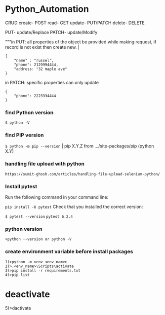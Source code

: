 # Python_Automation
CRUD
create- POST
read- GET
update- PUT/PATCH
delete- DELETE

PUT- update/Replace
PATCH- update/Modify

"""in PUT: all properties of the object be provided while making request, if record is not exist then create new. |
```text
{
    "name" : "russel",
    "phone": 2129994444,
    "address: "32 maple ave"
}
```
in PATCH: specific properties can only update
```text
{
    "phone": 2223334444
}
```

### find Python version
`$ python -V`

### find PIP version
`$ python -m pip --version` | pip X.Y.Z from .../site-packages/pip (python X.Y)

### handling file upload with python
`https://sumit-ghosh.com/articles/handling-file-upload-selenium-python/`

### Install pytest
Run the following command in your command line:

`pip install -U pytest`
Check that you installed the correct version:

`$ pytest --version`
`pytest 6.2.4`

### python version
`>python --version or python -V`

### create environment variable before install packages
```text
1)>python -m venv <env_name>
2)>.<env_name>\Scripts\activate
3)>pip install -r requirements.txt
4)>pip list
```
# deactivate
5)>dactivate




